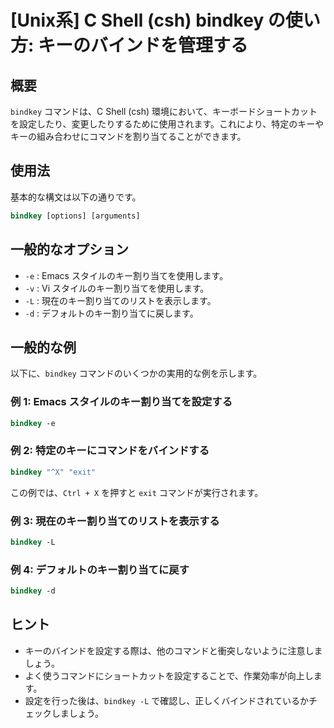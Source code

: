 # [Unix系] C Shell (csh) bindkey の使い方: キーのバインドを管理する

## 概要
`bindkey` コマンドは、C Shell (csh) 環境において、キーボードショートカットを設定したり、変更したりするために使用されます。これにより、特定のキーやキーの組み合わせにコマンドを割り当てることができます。

## 使用法
基本的な構文は以下の通りです。

```csh
bindkey [options] [arguments]
```

## 一般的なオプション
- `-e` : Emacs スタイルのキー割り当てを使用します。
- `-v` : Vi スタイルのキー割り当てを使用します。
- `-L` : 現在のキー割り当てのリストを表示します。
- `-d` : デフォルトのキー割り当てに戻します。

## 一般的な例
以下に、`bindkey` コマンドのいくつかの実用的な例を示します。

### 例 1: Emacs スタイルのキー割り当てを設定する
```csh
bindkey -e
```

### 例 2: 特定のキーにコマンドをバインドする
```csh
bindkey "^X" "exit"
```
この例では、`Ctrl + X` を押すと `exit` コマンドが実行されます。

### 例 3: 現在のキー割り当てのリストを表示する
```csh
bindkey -L
```

### 例 4: デフォルトのキー割り当てに戻す
```csh
bindkey -d
```

## ヒント
- キーのバインドを設定する際は、他のコマンドと衝突しないように注意しましょう。
- よく使うコマンドにショートカットを設定することで、作業効率が向上します。
- 設定を行った後は、`bindkey -L` で確認し、正しくバインドされているかチェックしましょう。
